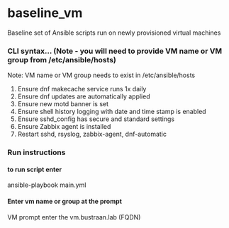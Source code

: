 # baseline_vm
Baseline set of Ansible scripts run on newly provisioned virtual machines

### CLI syntax...   (Note - you will need to provide VM name or VM group from /etc/ansible/hosts)
Note: VM name or VM group needs to exist in /etc/ansible/hosts

1. Ensure dnf makecache service runs 1x daily
2. Ensure dnf updates are automatically applied
3. Ensure new motd banner is set
4. Ensure shell history logging with date and time stamp is enabled
5. Ensure sshd_config has secure and standard settings
6. Ensure Zabbix agent is installed
7. Restart sshd, rsyslog, zabbix-agent, dnf-automatic

### Run instructions
#### to run script enter
ansible-playbook main.yml

#### Enter vm name or group at the prompt
VM prompt enter the vm.bustraan.lab (FQDN)

